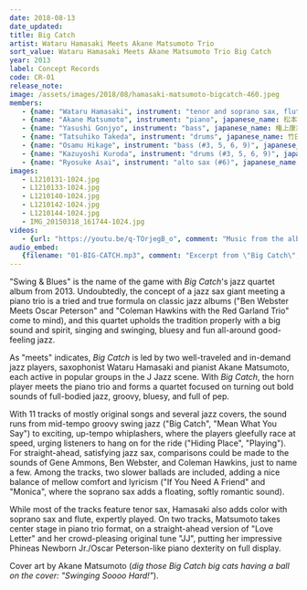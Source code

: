 ```yaml
---
date: 2018-08-13
date_updated: 
title: Big Catch
artist: Wataru Hamasaki Meets Akane Matsumoto Trio
sort_value: Wataru Hamasaki Meets Akane Matsumoto Trio Big Catch
year: 2013
label: Concept Records
code: CR-01
release_note: 
image: /assets/images/2018/08/hamasaki-matsumoto-bigcatch-460.jpeg
members:
   - {name: "Wataru Hamasaki", instrument: "tenor and soprano sax, flute", japanese_name: 浜崎航, url: "http://www.watarujazz.com"}
   - {name: "Akane Matsumoto", instrument: "piano", japanese_name: 松本茜, url: "http://akanejazz.com"}   
   - {name: "Yasushi Gonjyo", instrument: "bass", japanese_name: 権上康志, url: ""}
   - {name: "Tatsuhiko Takeda", instrument: "drums", japanese_name: 竹田達彦, url: ""}
   - {name: "Osamu Hikage", instrument: "bass (#3, 5, 6, 9)", japanese_name: 日景修, url: ""}
   - {name: "Kazuyoshi Kuroda", instrument: "drums (#3, 5, 6, 9)", japanese_name: 黒田和良, url: ""}
   - {name: "Ryosuke Asai", instrument: "alto sax (#6)", japanese_name: 浅井良将, url: ""}
images: 
   - L1210131-1024.jpg
   - L1210133-1024.jpg
   - L1210140-1024.jpg
   - L1210142-1024.jpg
   - L1210144-1024.jpg
   - IMG_20150318_161744-1024.jpg
videos: 
   - {url: "https://youtu.be/q-TOrjegB_o", comment: "Music from the album \"Big Catch\""}
audio_embed:
   {filename: "01-BIG-CATCH.mp3", comment: "Excerpt from \"Big Catch\", the first song on the album:"}
---
```


"Swing & Blues" is the name of the game with *Big Catch*'s jazz quartet album from 2013. Undoubtedly, the concept of a jazz sax giant meeting a piano trio is a tried and true formula on classic jazz albums ("Ben Webster Meets Oscar Peterson" and "Coleman Hawkins with the Red Garland Trio" come to mind), and this quartet upholds the tradition properly with a big sound and spirit, singing and swinging, bluesy and fun all-around good-feeling jazz.

As "meets" indicates, *Big Catch* is led by two well-traveled and in-demand jazz players, saxophonist Wataru Hamasaki and pianist Akane Matsumoto, each active in popular groups in the J Jazz scene. With *Big Catch*, the horn player meets the piano trio and forms a quartet focused on turning out bold sounds of full-bodied jazz, groovy, bluesy, and full of pep.

With 11 tracks of mostly original songs and several jazz covers, the sound runs from mid-tempo groovy swing jazz ("Big Catch", "Mean What You Say") to exciting, up-tempo whiplashers, where the players gleefully race at speed, urging listeners to hang on for the ride ("Hiding Place", "Playing"). For straight-ahead, satisfying jazz sax, comparisons could be made to the sounds of Gene Ammons, Ben Webster, and Coleman Hawkins, just to name a few. Among the tracks, two slower ballads are included, adding a nice balance of mellow comfort and lyricism ("If You Need A Friend" and "Monica", where the soprano sax adds a floating, softly romantic sound).

While most of the tracks feature tenor sax, Hamasaki also adds color with soprano sax and flute, expertly played. On two tracks, Matsumoto takes center stage in piano trio format, on a straight-ahead version of "Love Letter" and her crowd-pleasing original tune "JJ", putting her impressive Phineas Newborn Jr./Oscar Peterson-like piano dexterity on full display.

Cover art by Akane Matsumoto (*dig those Big Catch big cats having a ball on the cover: "Swinging Soooo Hard!"*).
